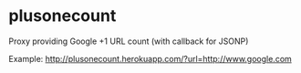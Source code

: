 plusonecount
============

Proxy providing Google +1 URL count (with callback for JSONP)

Example: http://plusonecount.herokuapp.com/?url=http://www.google.com